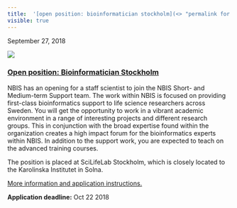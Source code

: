 ```yaml
---
title:  '[open position: bioinformatician stockholm](<> "permalink for open position: bioinformatician stockholm")'
visible: true
---
```

    

September 27, 2018

[![](/assets/img/logos/icon-share-twitter.png)](<https://twitter.com/share?url=https://nbis.se/news/2018/09/27/position-stockholm/> "Tweet it!")

###  [Open position: Bioinformatician Stockholm](<> "Permalink for Open position: Bioinformatician Stockholm")

NBIS has an opening for a staff scientist to join the NBIS Short- and Medium-term Support team. The work within NBIS is focused on providing first-class bioinformatics support to life science researchers across Sweden. You will get the opportunity to work in a vibrant academic environment in a range of interesting projects and different research groups. This in conjunction with the broad expertise found within the organization creates a high impact forum for the bioinformatics experts within NBIS. In addition to the support work, you are expected to teach on the advanced training courses.

The position is placed at SciLifeLab Stockholm, which is closely located to the Karolinska Institutet in Solna.

[More information and application instructions.](<https://www.su.se/english/about/working-at-su/jobs?rmpage=job&rmjob=6857&rmlang=UK>)

**Application deadline:** Oct 22 2018
